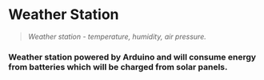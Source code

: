 # Weather Station 

> *Weather station - temperature, humidity, air pressure.*

### Weather station powered by Arduino and will consume energy from batteries which will be charged from solar panels.

